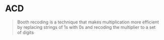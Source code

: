 # ACD

> Booth recoding is a technique that makes multiplication more efficient by replacing strings of 1s with 0s and recoding the multiplier to a set of digits

